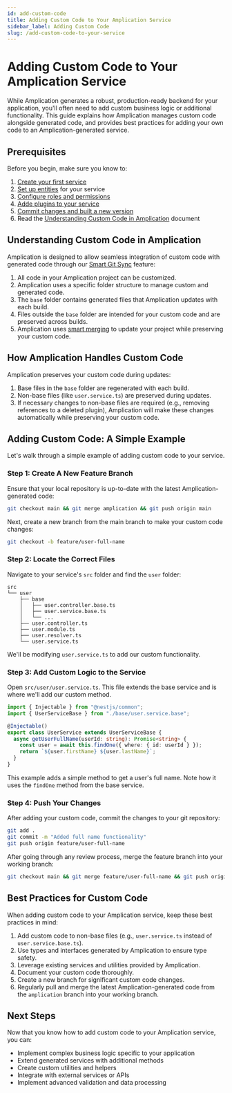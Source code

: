 ```yaml
---
id: add-custom-code
title: Adding Custom Code to Your Amplication Service
sidebar_label: Adding Custom Code
slug: /add-custom-code-to-your-service
---
```


# Adding Custom Code to Your Amplication Service

While Amplication generates a robust, production-ready backend for your application, you'll often need to add custom business logic or additional functionality. This guide explains how Amplication manages custom code alongside generated code, and provides best practices for adding your own code to an Amplication-generated service.

## Prerequisites

Before you begin, make sure you know to:

1. [Create your first service](/first-service/)
2. [Set up entities](/set-up-entities/) for your service
3. [Configure roles and permissions](/configure-roles-and-permissions/)
4. [Adde plugins to your service](/add-plugins-service/)
5. [Commit changes and built a new version](/commit-and-build-new-versions/)
6. Read the [Understanding Custom Code in Amplication](/how-to/custom-code/) document

## Understanding Custom Code in Amplication

Amplication is designed to allow seamless integration of custom code with generated code through our [Smart Git Sync](/smart-git-sync) feature:

1. All code in your Amplication project can be customized.
2. Amplication uses a specific folder structure to manage custom and generated code.
3. The `base` folder contains generated files that Amplication updates with each build.
4. Files outside the `base` folder are intended for your custom code and are preserved across builds.
5. Amplication uses [smart merging](/smart-git-sync) to update your project while preserving your custom code.

## How Amplication Handles Custom Code

Amplication preserves your custom code during updates:

1. Base files in the `base` folder are regenerated with each build.
2. Non-base files (like `user.service.ts`) are preserved during updates.
3. If necessary changes to non-base files are required (e.g., removing references to a deleted plugin), Amplication will make these changes automatically while preserving your custom code.

## Adding Custom Code: A Simple Example

Let's walk through a simple example of adding custom code to your service.

### Step 1: Create A New Feature Branch

Ensure that your local repository is up-to-date with the latest Amplication-generated code:

```bash
git checkout main && git merge amplication && git push origin main
```

Next, create a new branch from the main branch to make your custom code changes:

```bash
git checkout -b feature/user-full-name
```

### Step 2: Locate the Correct Files

Navigate to your service's `src` folder and find the `user` folder:

```
src
└── user
    ├── base
    │   ├── user.controller.base.ts
    │   ├── user.service.base.ts
    │   └── ...
    ├── user.controller.ts
    ├── user.module.ts
    ├── user.resolver.ts
    └── user.service.ts
```

We'll be modifying `user.service.ts` to add our custom functionality.

### Step 3: Add Custom Logic to the Service

Open `src/user/user.service.ts`. This file extends the base service and is where we'll add our custom method.

```typescript
import { Injectable } from "@nestjs/common";
import { UserServiceBase } from "./base/user.service.base";

@Injectable()
export class UserService extends UserServiceBase {
  async getUserFullName(userId: string): Promise<string> {
    const user = await this.findOne({ where: { id: userId } });
    return `${user.firstName} ${user.lastName}`;
  }
}
```

This example adds a simple method to get a user's full name. Note how it uses the `findOne` method from the base service.

### Step 4: Push Your Changes

After adding your custom code, commit the changes to your git repository:

```bash
git add .
git commit -m "Added full name functionality"
git push origin feature/user-full-name
```

After going through any review process, merge the feature branch into your working branch:

```bash
git checkout main && git merge feature/user-full-name && git push origin main
```

## Best Practices for Custom Code

When adding custom code to your Amplication service, keep these best practices in mind:

1. Add custom code to non-base files (e.g., `user.service.ts` instead of `user.service.base.ts`).
2. Use types and interfaces generated by Amplication to ensure type safety.
3. Leverage existing services and utilities provided by Amplication.
4. Document your custom code thoroughly.
5. Create a new branch for significant custom code changes.
6. Regularly pull and merge the latest Amplication-generated code from the `amplication` branch into your working branch.

## Next Steps

Now that you know how to add custom code to your Amplication service, you can:

- Implement complex business logic specific to your application
- Extend generated services with additional methods
- Create custom utilities and helpers
- Integrate with external services or APIs
- Implement advanced validation and data processing
